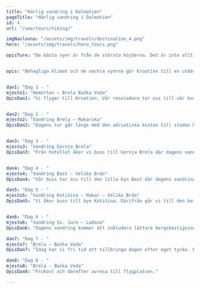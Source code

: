 ```yaml
---
title: "Härlig vandring i Dalmatien"
pageTitle: "Härlig vandring i Dalmatien"
id: 4
url: "/swe/tours/hiking/"

imgNaslovna: "/assets/img/travels/destination_4.png"
hero: "/assets/img/travels/hero_tours.png"

opisTure: "De bästa vyer är från de största höjderna. Det är inte alltid lått att ta sej upp. På vägen till toppen, behövs vilja och många små steg."


opis: "Behagliga klimat och de vackra vyerna gör Kroatien till en utmärkt plats för en vandringssemester. Vi bor vid foten av Bikovobergen och gör vandringar både längs kusten och uppe i bergen"


dan1: "Dag 1 - "
mjesto1: "Hemorten – Brela Baška Voda"
OpisDan1: "Vi flyger till Kroatien. Vår reseledare tar oss till vår buss som kör oss till det trevliga Makarska riviera och vårt hotell  som ligger precis vid stranden. Frukost och middag på hotellet."


dan2: "Dag 2 - "
mjesto2: "Vandring Brela – Makarska"
OpisDan2: "Dagens tur går längs med den adriatiska kusten till staden Makarska. Vandringen är cirka 14 km lång och är av den enklare svårighetsgraden. Under turen bekantar vi oss även med de charmiga dalmatiska småstäderna Baška Voda Promajna Bratuš Krvavica och Makarska. Från Makarska återvänder vi till hotellet med buss."


dan3: "Dag 3 - "
mjesto3: "Vandring Gornja Brela"
OpisDan3: "Från hotellet åker vi buss till Gornja Brela där dagens vandring startar. Vi börjar med en lätt bergsbestigning till S:t Nikolas kyrka. Vi fortsätter vandringen till Nevistina Stina innan vi vänder tillbaka till Brela längs en väg från Napoleons tid."


dan4: "Dag 4 - "
mjesto4: "Vandring Bast – Veliko Brdo"
OpisDan4: "Vår buss tar oss till den lilla byn Bast där dagens vandring startar. Vi vandrar mot byn Žlib där vi tar en paus innan vi fortsätter till Veliko Brdo. Här hämtar bussen oss och kör oss tillbaka till vårt hotell."

dan5: "Dag 5 - "
mjesto5: "Vandring Kotišina – Makar – Veliko Brdo"
OpisDan5: "Vi åker buss till byn Kotišina. Därifrån går vi till den botaniska trädgården som ligger på sluttningen ovanför byn på mellan 350 och 500 meters höjd. Vi fortsätter till S:t Ante kyrka cirka 400 m ö.h. och vidare till byn Makar. När vi nått Veliko Brdo blir vi upphämtade av vår buss som kör oss tillbaka till vårt hotell."


dan6: "Dag 6 - "
mjesto6: "Vandring Sv. Jure – Lađana"
OpisDan6: "Dagens vandring kommer att inkludera lättare bergsbestigning. Vi tar oss med buss till Biokovomassivets högsta topp Sv. Jure. Vår vandring startar på 1 300 meters höjd över havet och går via Štrbina och Pržinovac till Lađana 1 150 m ö.h. där vi blir hämtade av bussen som kör oss tillbaka till vårt hotell."

dan7: "Dag 7 - "
mjesto7: "Brela – Baška Voda"
OpisDan7: "Idag har vi fri tid att tillbringa dagen efter eget tycke. Kanske lockar en utflykt längs kusten eller bara sol och bad."

dan8: "Dag 8 - "
mjesto8: "Brela – Baška Voda"
OpisDan8: "Frukost och därefter avresa till flygplatsen."

---
```



